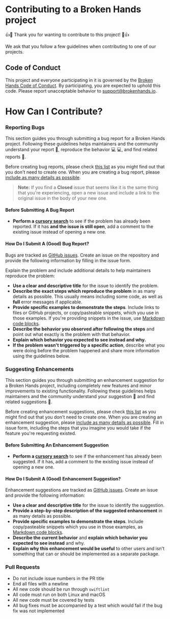 # Contributing to a Broken Hands project

:+1::tada: Thank you for wanting to contribute to this project! :tada::+1:

We ask that you follow a few guidelines when contributing to one of our projects.

## Code of Conduct

This project and everyone participating in it is governed by the [Broken Hands Code of Conduct](https://github.com/brokenhandsio/swift-soto-elasticsearch-client/blob/main/CODE_OF_CONDUCT.md). By participating, you are expected to uphold this code. Please report unacceptable behavior to [support@brokenhands.io](mailto:support@brokenhandsio).

# How Can I Contribute?

### Reporting Bugs

This section guides you through submitting a bug report for a Broken Hands project. Following these guidelines helps maintainers and the community understand your report :pencil:, reproduce the behavior :computer: :computer:, and find related reports :mag_right:.

Before creating bug reports, please check [this list](#before-submitting-a-bug-report) as you might find out that you don't need to create one. When you are creating a bug report, please [include as many details as possible](#how-do-i-submit-a-good-bug-report).

> **Note:** If you find a **Closed** issue that seems like it is the same thing that you're experiencing, open a new issue and include a link to the original issue in the body of your new one.

#### Before Submitting A Bug Report

* **Perform a [cursory search](https://github.com/issues?q=+is%3Aissue+user%3Abrokenhandsio)** to see if the problem has already been reported. If it has **and the issue is still open**, add a comment to the existing issue instead of opening a new one.

#### How Do I Submit A (Good) Bug Report?

Bugs are tracked as [GitHub issues](https://guides.github.com/features/issues/). Create an issue on the repository and provide the following information by filling in the issue form.

Explain the problem and include additional details to help maintainers reproduce the problem:

* **Use a clear and descriptive title** for the issue to identify the problem.
* **Describe the exact steps which reproduce the problem** in as many details as possible. This usually means including some code, as well as __full__ error messages if applicable.
* **Provide specific examples to demonstrate the steps**. Include links to files or GitHub projects, or copy/pasteable snippets, which you use in those examples. If you're providing snippets in the issue, use [Markdown code blocks](https://help.github.com/articles/markdown-basics/#multiple-lines).
* **Describe the behavior you observed after following the steps** and point out what exactly is the problem with that behavior.
* **Explain which behavior you expected to see instead and why.**
* **If the problem wasn't triggered by a specific action**, describe what you were doing before the problem happened and share more information using the guidelines below.

### Suggesting Enhancements

This section guides you through submitting an enhancement suggestion for a Broken Hands project, including completely new features and minor improvements to existing functionality. Following these guidelines helps maintainers and the community understand your suggestion :pencil: and find related suggestions :mag_right:.

Before creating enhancement suggestions, please check [this list](#before-submitting-an-enhancement-suggestion) as you might find out that you don't need to create one. When you are creating an enhancement suggestion, please [include as many details as possible](#how-do-i-submit-a-good-enhancement-suggestion). Fill in issue form, including the steps that you imagine you would take if the feature you're requesting existed.

#### Before Submitting An Enhancement Suggestion

* **Perform a [cursory search](https://github.com/issues?q=+is%3Aissue+user%3Abrokenhandsio)** to see if the enhancement has already been suggested. If it has, add a comment to the existing issue instead of opening a new one.

#### How Do I Submit A (Good) Enhancement Suggestion?

Enhancement suggestions are tracked as [GitHub issues](https://guides.github.com/features/issues/). Create an issue and provide the following information:

* **Use a clear and descriptive title** for the issue to identify the suggestion.
* **Provide a step-by-step description of the suggested enhancement** in as many details as possible.
* **Provide specific examples to demonstrate the steps**. Include copy/pasteable snippets which you use in those examples, as [Markdown code blocks](https://help.github.com/articles/markdown-basics/#multiple-lines).
* **Describe the current behavior** and **explain which behavior you expected to see instead** and why.
* **Explain why this enhancement would be useful** to other users and isn't something that can or should be implemented as a separate package.

### Pull Requests

* Do not include issue numbers in the PR title
* End all files with a newline
* All new code should be run through `swiftlint`
* All code must run on both Linux and macOS
* All new code must be covered by tests
* All bug fixes must be accompanied by a test which would fail if the bug fix was not implemented